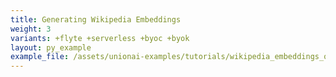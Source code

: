 ```yaml
---
title: Generating Wikipedia Embeddings
weight: 3
variants: +flyte +serverless +byoc +byok
layout: py_example
example_file: /assets/unionai-examples/tutorials/wikipedia_embeddings_on_actor/wikipedia_embeddings_on_actor.py
---
```

